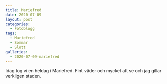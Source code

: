 ```yaml
---
title: Mariefred
date: 2020-07-09
layout: post
categories:
  - Fotoblogg
tags:
  - Mariefred
  - Sommar
  - Slott
galleries:
  - 2020-07-09-mariefred
---
```


Idag tog vi en heldag i Mariefred. Fint väder och mycket att se och jag gillar verkligen staden.
